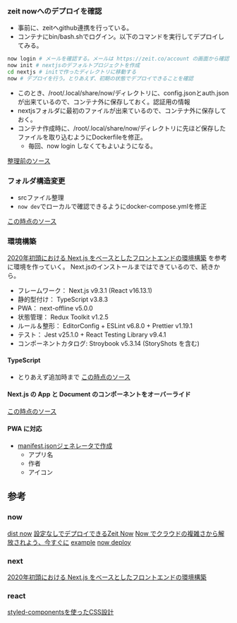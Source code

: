 ### zeit nowへのデプロイを確認
* 事前に、zeitへgithub連携を行っている。
* コンテナにbin/bash.shでログイン。以下のコマンドを実行してデプロイしてみる。

```bash
now login # メールを確認する。メールは https://zeit.co/account の画面から確認可能
now init # nextjsのデフォルトプロジェクトを作成
cd nextjs # initで作ったディレクトリに移動する
now # デプロイを行う。とりあえず、初期の状態でデプロイできることを確認
```

* このとき、/root/.local/share/now/ディレクトリに、config.jsonとauth.jsonが出来ているので、コンテナ外に保存しておく。認証用の情報
* nextjsフォルダに最初のファイルが出来ているので、コンテナ外に保存しておく。
* コンテナ作成時に、/root/.local/share/now/ディレクトリに先ほど保存したファイルを取り込むようにDockerfileを修正。
  * 毎回、now login しなくてもよいようになる。

[整理前のソース](https://github.com/hibohiboo/develop/tree/11d6d6ee33cdaac6687fc32217ad40386dceb9e8/tutorial/lesson/react-my-examples/next/)

### フォルダ構造変更
* srcファイル整理
* `now dev`でローカルで確認できるようにdocker-compose.ymlを修正

[この時点のソース](https://github.com/hibohiboo/develop/tree/fa5d3cce8b733e7ee3ec89a48c3a265f712c4881/tutorial/lesson/react-my-examples/next/)

### 環境構築
[2020年初頭における Next.js をベースとしたフロントエンドの環境構築][*1] を参考に環境を作っていく。
Next.jsのインストールまではできているので、続きから。

* フレームワーク： Next.js v9.3.1 (React v16.13.1)
* 静的型付け： TypeScript v3.8.3
* PWA： next-offline v5.0.0
* 状態管理： Redux Toolkit v1.2.5
* ルール＆整形： EditorConfig + ESLint v6.8.0 + Prettier v1.19.1
* テスト： Jest v25.1.0 + React Testing Library v9.4.1
* コンポーネントカタログ: Stroybook v5.3.14 (StoryShots を含む)

#### TypeScript
* とりあえず追加時まで
[この時点のソース](https://github.com/hibohiboo/develop/tree/894afc97b8b27e1a24f9e561146438278956ce39/tutorial/lesson/react-my-examples/next/)

#### Next.js の App と Document のコンポーネントをオーバーライド
[この時点のソース](https://github.com/hibohiboo/develop/tree/339f325f65d4403882c5d20dfeea681d60e4bd42/tutorial/lesson/react-my-examples/next/)

####  PWA に対応
* [manifest.jsonジェネレータで作成](https://app-manifest.firebaseapp.com/)
  * アプリ名
  * 作者
  * アイコン


## 参考
### now
[dist now](https://zeit.co/onboarding)
[設定なしでデプロイできるZeit Now](https://dev.classmethod.jp/server-side/serverless/zero-configuration-zeit-now/)
[Now でクラウドの複雑さから解放されよう、今すぐに](https://qiita.com/aggre/items/f0cb9f8b8e8c54768e50)
[example](https://github.com/zeit/now/tree/master/examples/nextjs)
[now deploy](https://zeit.co/docs/v2/platform/deployments#now-cli)
### next
[2020年初頭における Next.js をベースとしたフロントエンドの環境構築][*1]

[*1]:https://qiita.com/syuji-higa/items/931e44046c17f53b432b

### react
[styled-componentsを使ったCSS設計](https://qiita.com/taneba/items/4547830b461d11a69a20)